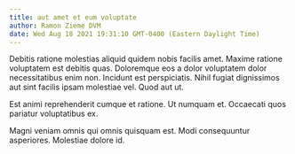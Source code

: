 ```yaml
---
title: aut amet et eum voluptate
author: Ramon Zieme DVM
date: Wed Aug 18 2021 19:31:10 GMT-0400 (Eastern Daylight Time)
---
```

Debitis ratione molestias aliquid quidem nobis facilis amet. Maxime ratione voluptatem est debitis quas. Doloremque eos a dolor voluptatem dolor necessitatibus enim non. Incidunt est perspiciatis. Nihil fugiat dignissimos aut sint facilis ipsam molestiae vel. Quod aut ut.

 Est animi reprehenderit cumque et ratione. Ut numquam et. Occaecati quos pariatur voluptatibus ex.

 Magni veniam omnis qui omnis quisquam est. Modi consequuntur asperiores. Molestiae dolore id.